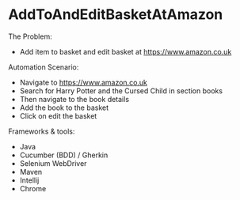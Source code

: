 # AddToAndEditBasketAtAmazon

The Problem: 
- Add item to basket and edit basket at ​https://www.amazon.co.uk

Automation Scenario:
- Navigate to ​https://www.amazon.co.uk
- Search for Harry Potter and the Cursed Child in section books
- Then navigate to the book details
- Add the book to the basket
- Click on edit the basket


Frameworks & tools:
- Java
- Cucumber (BDD) / Gherkin
- Selenium WebDriver
- Maven
- Intellij
- Chrome

